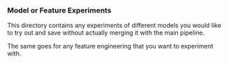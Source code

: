 ### Model or Feature Experiments

This directory contains any experiments of different models you would like to try out and save without actually merging it with the main pipeline.

The same goes for any feature engineering that you want to experiment with.